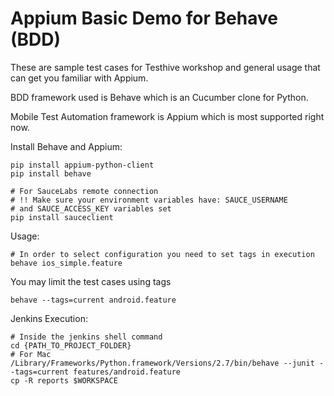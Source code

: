 Appium Basic Demo for Behave (BDD)
========================================

These are sample test cases for Testhive workshop and general usage that can get you familiar with Appium.

BDD framework used is Behave which is an Cucumber clone for Python.
 
Mobile Test Automation framework is Appium which is most supported right now.

Install Behave and Appium:

```shell
pip install appium-python-client
pip install behave

# For SauceLabs remote connection
# !! Make sure your environment variables have: SAUCE_USERNAME
# and SAUCE_ACCESS_KEY variables set
pip install sauceclient
```

Usage: 

```shell
# In order to select configuration you need to set tags in execution
behave ios_simple.feature
```

You may limit the test cases using tags
```shell
behave --tags=current android.feature
```

Jenkins Execution:
```shell
# Inside the jenkins shell command
cd {PATH_TO_PROJECT_FOLDER}
# For Mac
/Library/Frameworks/Python.framework/Versions/2.7/bin/behave --junit --tags=current features/android.feature
cp -R reports $WORKSPACE
```